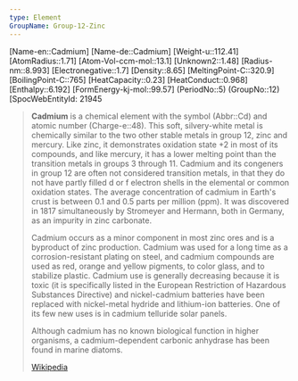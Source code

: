 ```yaml
---
type: Element
GroupName: Group-12-Zinc
---
```

[Name-en::Cadmium]
[Name-de::Cadmium]
[Weight-u::112.41]
[AtomRadius::1.71]
[Atom-Vol-ccm-mol::13.1]
[Unknown2::1.48]
[Radius-nm::8.993]
[Electronegative::1.7]
[Density::8.65]
[MeltingPoint-C::320.9]
[BoilingPoint-C::765]
[HeatCapacity::0.23]
[HeatConduct::0.968]
[Enthalpy::6.192]
[FormEnergy-kj-mol::99.57]
(PeriodNo::5)
(GroupNo::12)
[SpocWebEntityId: 21945


> **Cadmium** is a chemical element with the symbol (Abbr::Cd) and atomic number (Charge-e::48). This soft, silvery-white metal is chemically similar to the two other stable metals in group 12, zinc and mercury. Like zinc, it demonstrates oxidation state +2 in most of its compounds, and like mercury, it has a lower melting point than the transition metals in groups 3 through 11. Cadmium and its congeners in group 12 are often not considered transition metals, in that they do not have partly filled d or f electron shells in the elemental or common oxidation states. The average concentration of cadmium in Earth's crust is between 0.1 and 0.5 parts per million (ppm). It was discovered in 1817 simultaneously by Stromeyer and Hermann, both in Germany, as an impurity in zinc carbonate.
>
> Cadmium occurs as a minor component in most zinc ores and is a byproduct of zinc production. Cadmium was used for a long time as a corrosion-resistant plating on steel, and cadmium compounds are used as red, orange and yellow pigments, to color glass, and to stabilize plastic. Cadmium use is generally decreasing because it is toxic (it is specifically listed in the European Restriction of Hazardous Substances Directive) and nickel-cadmium batteries have been replaced with nickel-metal hydride and lithium-ion batteries. One of its few new uses is in cadmium telluride solar panels.
>
> Although cadmium has no known biological function in higher organisms, a cadmium-dependent carbonic anhydrase has been found in marine diatoms.
>
> [Wikipedia](https://en.wikipedia.org/wiki/Cadmium)
